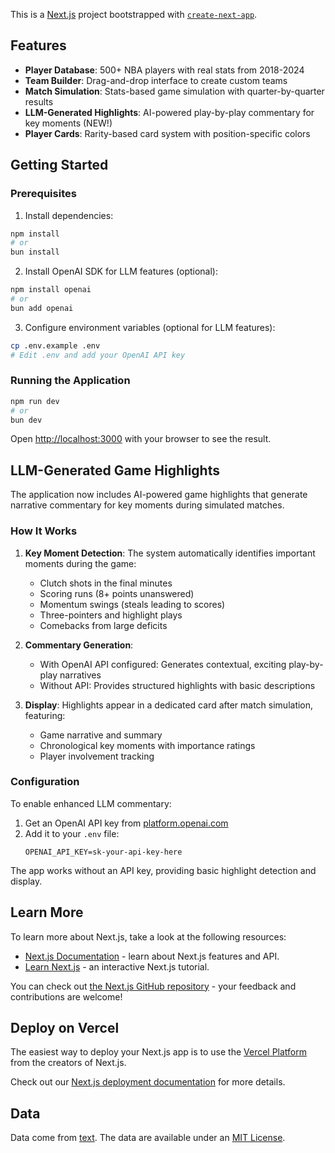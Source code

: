 This is a [Next.js](https://nextjs.org) project bootstrapped with [`create-next-app`](https://nextjs.org/docs/app/api-reference/cli/create-next-app).

## Features

- **Player Database**: 500+ NBA players with real stats from 2018-2024
- **Team Builder**: Drag-and-drop interface to create custom teams
- **Match Simulation**: Stats-based game simulation with quarter-by-quarter results
- **LLM-Generated Highlights**: AI-powered play-by-play commentary for key moments (NEW!)
- **Player Cards**: Rarity-based card system with position-specific colors

## Getting Started

### Prerequisites

1. Install dependencies:
```bash
npm install
# or
bun install
```

2. Install OpenAI SDK for LLM features (optional):
```bash
npm install openai
# or
bun add openai
```

3. Configure environment variables (optional for LLM features):
```bash
cp .env.example .env
# Edit .env and add your OpenAI API key
```

### Running the Application

```bash
npm run dev
# or
bun dev
```

Open [http://localhost:3000](http://localhost:3000) with your browser to see the result.

## LLM-Generated Game Highlights

The application now includes AI-powered game highlights that generate narrative commentary for key moments during simulated matches.

### How It Works

1. **Key Moment Detection**: The system automatically identifies important moments during the game:
   - Clutch shots in the final minutes
   - Scoring runs (8+ points unanswered)
   - Momentum swings (steals leading to scores)
   - Three-pointers and highlight plays
   - Comebacks from large deficits

2. **Commentary Generation**:
   - With OpenAI API configured: Generates contextual, exciting play-by-play narratives
   - Without API: Provides structured highlights with basic descriptions

3. **Display**: Highlights appear in a dedicated card after match simulation, featuring:
   - Game narrative and summary
   - Chronological key moments with importance ratings
   - Player involvement tracking

### Configuration

To enable enhanced LLM commentary:

1. Get an OpenAI API key from [platform.openai.com](https://platform.openai.com/api-keys)
2. Add it to your `.env` file:
   ```
   OPENAI_API_KEY=sk-your-api-key-here
   ```

The app works without an API key, providing basic highlight detection and display.

## Learn More

To learn more about Next.js, take a look at the following resources:

- [Next.js Documentation](https://nextjs.org/docs) - learn about Next.js features and API.
- [Learn Next.js](https://nextjs.org/learn) - an interactive Next.js tutorial.

You can check out [the Next.js GitHub repository](https://github.com/vercel/next.js) - your feedback and contributions are welcome!

## Deploy on Vercel

The easiest way to deploy your Next.js app is to use the [Vercel Platform](https://vercel.com/new?utm_medium=default-template&filter=next.js&utm_source=create-next-app&utm_campaign=create-next-app-readme) from the creators of Next.js.

Check out our [Next.js deployment documentation](https://nextjs.org/docs/app/building-your-application/deploying) for more details.

## Data

Data come from [text](https://www.kaggle.com/datasets/eoinamoore/historical-nba-data-and-player-box-scores). The data are available under an [MIT License](https://www.mit.edu/~amini/LICENSE.md).